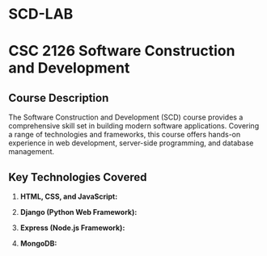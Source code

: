 # SCD-LAB

# CSC 2126 Software Construction and Development

## Course Description

The Software Construction and Development (SCD) course provides a comprehensive skill set in building modern software applications. Covering a range of technologies and frameworks, this course offers hands-on experience in web development, server-side programming, and database management.

## Key Technologies Covered

1. **HTML, CSS, and JavaScript:**

2. **Django (Python Web Framework):**

3. **Express (Node.js Framework):**

4. **MongoDB:**


